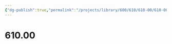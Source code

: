```yaml
---
{"dg-publish":true,"permalink":"/projects/library/600/610/610-00/610-00/","noteIcon":"0","created":"2024-01-24T15:24:09.128+09:00","updated":"2024-01-26T18:00:02.096+09:00"}
---
```



# 610.00

